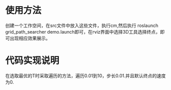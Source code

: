 # 使用方法
创建一个工作空间，在src文件中放入这些文件，执行cm,然后执行 roslaunch grid_path_searcher demo.launch即可，在rviz界面中选择3D工具选择终点，即可出现相应效果展示。

# 代码实现说明
在选取最优的T时采取遍历的方法，遍历0.01到10，步长0.01.并且默认终点的速度为0.
